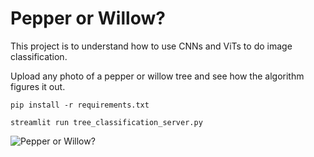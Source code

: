 # Pepper or Willow?
This project is to understand how to use CNNs and ViTs to do image classification.

Upload any photo of a pepper or willow tree and see how the algorithm figures it out.

```
pip install -r requirements.txt
```

```
streamlit run tree_classification_server.py
```

![Pepper or Willow?](treeclassification.png)

